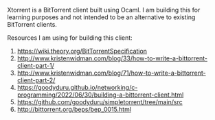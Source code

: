 Xtorrent is a BitTorrent client built using Ocaml. I am building this for learning purposes and not intended to be an alternative to 
existing BitTorrent clients.

Resources I am using for building this client:
1. https://wiki.theory.org/BitTorrentSpecification
2. http://www.kristenwidman.com/blog/33/how-to-write-a-bittorrent-client-part-1/
3. http://www.kristenwidman.com/blog/71/how-to-write-a-bittorrent-client-part-2/
4. https://goodyduru.github.io/networking/c-programming/2022/06/30/building-a-bittorrent-client.html
5. https://github.com/goodyduru/simpletorrent/tree/main/src
6. http://bittorrent.org/beps/bep_0015.html
